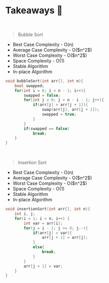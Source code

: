 # Takeaways 🚀
<br>

>Bubble Sort
<ul>
    <li>Best Case Complexity - O(n)</li>
    <li>Average Case Complexity - O($n^2$)</li>
    <li>Worst Case Complexity - O($n^2$)</li>
    <li>Space Complexity - O(1)</li>
    <li>Stable Algorithm</li>
    <li>In-place Algorithm</li>
</ul>

```cpp
void bubbleSort(int arr[], int n){
    bool swapped;
    for(int i = 0; i < n - 1; i++){
        swapped = false;
        for(int j = 0; j < n - i - 1; j++){
            if(arr[j] > arr[j + 1]){
                swap(arr[j], arr[j + 1]);
                swapped = true;
            }
        }
        if(swapped == false)
            break;
    }
}
```
<br>

>Insertion Sort
<ul>
    <li>Best Case Complexity - O(n)</li>
    <li>Average Case Complexity - O($n^2$)</li>
    <li>Worst Case Complexity - O($n^2$)</li>
    <li>Space Complexity - O(1)</li>
    <li>Stable Algorithm</li>
    <li>In-place Algorithm</li>
</ul>

```cpp
void insertionSort(int arr[], int n){
    int i, j;
    for(i = 1; i < n; i++) {
        int var = arr[i];
        for(j = i - 1; j >= 0; j--){
            if(arr[j] > var){
                arr[j + 1] = arr[j];
            }
            else{
                break;
            }
        }
        arr[j + 1] = var;
    }
}
```
